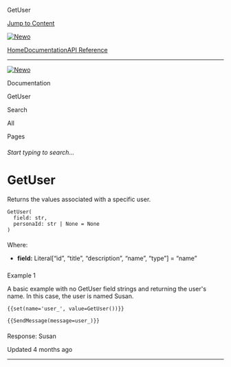 GetUser

[Jump to Content](#content)

[![Newo](https://files.readme.io/895bdeef8322f081f6d0f4507a17e414930dfddfddf1de452f458dc00698ca84-small-svgviewer-png-output_9.png)](/)

[Home](/)[Documentation](index.md)[API Reference](/reference)

* * *

[![Newo](https://files.readme.io/895bdeef8322f081f6d0f4507a17e414930dfddfddf1de452f458dc00698ca84-small-svgviewer-png-output_9.png)](/)

Documentation

GetUser

Search

All

Pages

###### Start typing to search…

# GetUser

Returns the values associated with a specific user.

```
GetUser(
  field: str, 
  personaId: str | None = None
)
```

#### 

Where:

[](#where)

*   **field:** Literal\[“id”, “title”, “description”, “name”, “type”\] = “name”

### 

Example 1

[](#example-1)

A basic example with no GetUser field strings and returning the user's name. In this case, the user is named Susan.

```
{{set(name='user_', value=GetUser())}}

{{SendMessage(message=user_)}}
```

#### 

Response: Susan

[](#response-susan)

Updated 4 months ago

* * *
